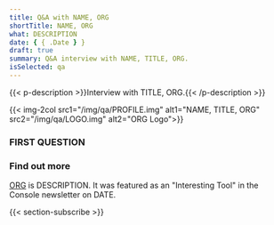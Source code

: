 ```yaml
---
title: Q&A with NAME, ORG
shortTitle: NAME, ORG
what: DESCRIPTION
date: { { .Date } }
draft: true
summary: Q&A interview with NAME, TITLE, ORG.
isSelected: qa
---
```


{{< p-description >}}Interview with TITLE, ORG.{{<
/p-description >}}

{{< img-2col src1="/img/qa/PROFILE.img" alt1="NAME, TITLE, ORG" src2="/img/qa/LOGO.img" alt2="ORG Logo">}}

### FIRST QUESTION

### Find out more

[ORG](https://www.example.com) is DESCRIPTION. It was featured as an
"Interesting Tool" in the Console newsletter on DATE.

{{< section-subscribe >}}
